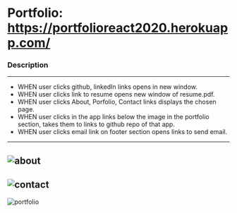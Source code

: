 # Portfolio: https://portfolioreact2020.herokuapp.com/
### Description
----------------------------------------------------------------------
- WHEN user clicks github, linkedIn links opens in new window.
- WHEN user clicks link to resume opens new window of resume.pdf.
- WHEN user clicks About, Porfolio, Contact links displays the chosen page.
- WHEN user clicks in the app links below the image in the portfolio section, takes them to links to github repo of that app.
- WHEN user clicks email link on footer section opens links to send email.
----------------------------------------------------------------------

![about](https://user-images.githubusercontent.com/58144039/88469595-19267600-cea8-11ea-953f-8b33393bb4ca.PNG)
----------------------------------------------------------------------
![contact](https://user-images.githubusercontent.com/58144039/88469598-1c216680-cea8-11ea-9b43-768665d9334b.PNG)
----------------------------------------------------------------------
![portfolio](https://user-images.githubusercontent.com/58144039/88469600-1e83c080-cea8-11ea-922f-a62d4ab4e30a.PNG)

